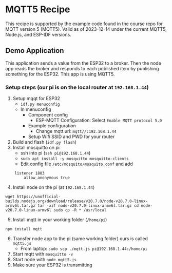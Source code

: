 # MQTT5 Recipe

This recipe is supported by the example code found in the course repo
for MQTT version 5 (MQTT5). Valid as of 2023-12-14 under the current
MQTT5, Node.js, and ESP-IDF versions.

## Demo Application

This application sends a value from the ESP32 to a broker. Then the node
app reads the broker and responds to each published item by publishing something
for the ESP32. This app is using MQTT5. 

### Setup steps (our pi is on the local router at `192.168.1.44`)

1. Setup mqqt for ESP32
    -  `idf.py menuconfig`
    - In menuconfig
        - Component config
            - ESP-MQTT Configuration: Select `Enable MQTT protocol 5.0`
        - Example configuration
            - Change mqtt url: `mqtt//:192.168.1.44`
        - Setup Wifi SSID and PWD for your router
2. Build and flash (`idf.py flash`)
3. Install mosquitto on pi
    - ssh into pi (`ssh pi@192.168.1.44`)
    - `sudo apt install -y mosquitto mosquitto-clients`
    - Edit config file `/etc/mosquito/mosquito.conf` and add
```
	listener 1883
        allow_anonymous true
```
4. Install node on the pi (at `192.168.1.44`)

```
wget https://unofficial-builds.nodejs.org/download/release/v20.7.0/node-v20.7.0-linux-armv6l.tar.gz tar -xzf node-v20.7.0-linux-armv6l.tar.gz cd node-v20.7.0-linux-armv6l sudo cp -R * /usr/local
```

5. Install mqtt in your working folder (`/home/pi`)

`npm install mqtt`

6. Transfer node app to the pi (same working folder) ours is called `mqtt5.js`
    - From laptop: `sudo scp ./mqtt.js pi@192.168.1.44:/home/pi`
7. Start mqtt with `mosquitto -v`
8. Start node with `node mqtt5.js`
9. Make sure your ESP32 is transmitting



